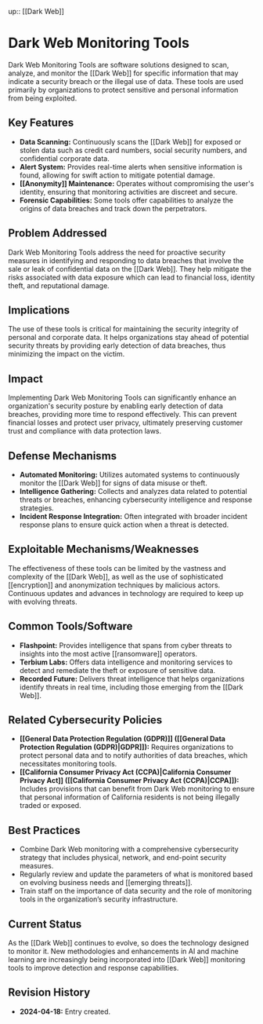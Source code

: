 up:: [[Dark Web]]
# Dark Web Monitoring Tools

Dark Web Monitoring Tools are software solutions designed to scan, analyze, and monitor the [[Dark Web]] for specific information that may indicate a security breach or the illegal use of data. These tools are used primarily by organizations to protect sensitive and personal information from being exploited.

## Key Features

- **Data Scanning:** Continuously scans the [[Dark Web]] for exposed or stolen data such as credit card numbers, social security numbers, and confidential corporate data.
- **Alert System:** Provides real-time alerts when sensitive information is found, allowing for swift action to mitigate potential damage.
- **[[Anonymity]] Maintenance:** Operates without compromising the user's identity, ensuring that monitoring activities are discreet and secure.
- **Forensic Capabilities:** Some tools offer capabilities to analyze the origins of data breaches and track down the perpetrators.

## Problem Addressed

Dark Web Monitoring Tools address the need for proactive security measures in identifying and responding to data breaches that involve the sale or leak of confidential data on the [[Dark Web]]. They help mitigate the risks associated with data exposure which can lead to financial loss, identity theft, and reputational damage.

## Implications

The use of these tools is critical for maintaining the security integrity of personal and corporate data. It helps organizations stay ahead of potential security threats by providing early detection of data breaches, thus minimizing the impact on the victim.

## Impact

Implementing Dark Web Monitoring Tools can significantly enhance an organization's security posture by enabling early detection of data breaches, providing more time to respond effectively. This can prevent financial losses and protect user privacy, ultimately preserving customer trust and compliance with data protection laws.

## Defense Mechanisms

- **Automated Monitoring:** Utilizes automated systems to continuously monitor the [[Dark Web]] for signs of data misuse or theft.
- **Intelligence Gathering:** Collects and analyzes data related to potential threats or breaches, enhancing cybersecurity intelligence and response strategies.
- **Incident Response Integration:** Often integrated with broader incident response plans to ensure quick action when a threat is detected.

## Exploitable Mechanisms/Weaknesses

The effectiveness of these tools can be limited by the vastness and complexity of the [[Dark Web]], as well as the use of sophisticated [[encryption]] and anonymization techniques by malicious actors. Continuous updates and advances in technology are required to keep up with evolving threats.

## Common Tools/Software

- **Flashpoint:** Provides intelligence that spans from cyber threats to insights into the most active [[ransomware]] operators.
- **Terbium Labs:** Offers data intelligence and monitoring services to detect and remediate the theft or exposure of sensitive data.
- **Recorded Future:** Delivers threat intelligence that helps organizations identify threats in real time, including those emerging from the [[Dark Web]].

## Related Cybersecurity Policies

- **[[General Data Protection Regulation (GDPR)]] ([[General Data Protection Regulation (GDPR)|GDPR]]):** Requires organizations to protect personal data and to notify authorities of data breaches, which necessitates monitoring tools.
- **[[California Consumer Privacy Act (CCPA)|California Consumer Privacy Act]] ([[California Consumer Privacy Act (CCPA)|CCPA]]):** Includes provisions that can benefit from Dark Web monitoring to ensure that personal information of California residents is not being illegally traded or exposed.

## Best Practices

- Combine Dark Web monitoring with a comprehensive cybersecurity strategy that includes physical, network, and end-point security measures.
- Regularly review and update the parameters of what is monitored based on evolving business needs and [[emerging threats]].
- Train staff on the importance of data security and the role of monitoring tools in the organization’s security infrastructure.

## Current Status

As the [[Dark Web]] continues to evolve, so does the technology designed to monitor it. New methodologies and enhancements in AI and machine learning are increasingly being incorporated into [[Dark Web]] monitoring tools to improve detection and response capabilities.

## Revision History

- **2024-04-18:** Entry created.